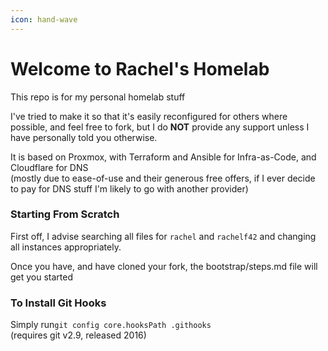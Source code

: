 ```yaml
---
icon: hand-wave
---
```


# Welcome to Rachel's Homelab

This repo is for my personal homelab stuff

I've tried to make it so that it's easily reconfigured for others where possible, and feel free to fork, but I do **NOT** provide any support unless I have personally told you otherwise.

It is based on Proxmox, with Terraform and Ansible for Infra-as-Code, and Cloudflare for DNS\
(mostly due to ease-of-use and their generous free offers, if I ever decide to pay for DNS stuff I'm likely to go with another provider)

### Starting From Scratch

First off, I advise searching all files for `rachel` and `rachelf42` and changing all instances appropriately.

Once you have, and have cloned your fork, the bootstrap/steps.md file will get you started

### To Install Git Hooks

Simply run`git config core.hooksPath .githooks`\
(requires git v2.9, released 2016)
